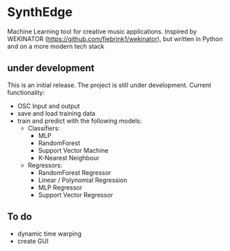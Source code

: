 # SynthEdge
Machine Learning tool for creative music applications. Inspired by WEKINATOR (https://github.com/fiebrink1/wekinator), but written in Python and on a more modern tech stack

## under development
This is an initial release. The project is still under development. Current functionality:
- OSC Input and output
- save and load training data
- train and predict with the following models:
	- Classifiers:
		- MLP
		- RandomForest
		- Support Vector Machine
		- K-Nearest Neighbour
	- Regressors:
		- RandomForest Regressor
		- Linear / Polynomial Regression
		- MLP Regressor
		- Support Vector Regressor
		
		
## To do
- dynamic time warping
- create GUI
	
